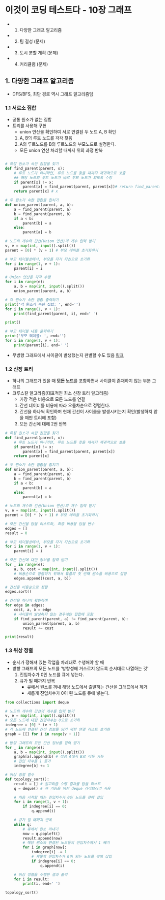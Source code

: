 # 이것이 코딩 테스트다 - 10장 그래프
- 1. 다양한 그래프 알고리즘
- 2. 팀 결성 (문제)
- 3. 도시 분할 계획 (문제)
- 4. 커리큘럼 (문제)
    
## 1. 다양한 그래프 알고리즘
- DFS/BFS, 최단 경로 역시 그래프 알고리즘임

### 1.1 서로소 집합
- 공통 원소가 없는 집합
- 트리를 사용해 구현
    - union 연산을 확인하여 서로 연결된 두 노드 A, B 확인
    1. A, B의 루트 노드를 각각 찾음
    2. A의 루트노드를 B의 루트노드의 부모노드로 설정한다.
    - 모든 union 연산 처리할 때까지 위의 과정 반복
    
```python

# 특정 원소가 속한 집합을 찾기
def find_parent(parent, x):
    # 루트 노드가 아니라면, 루트 노드를 찾을 때까지 재귀적으로 호출
    ## 해당 노드의 루트 노드가 바로 부모 노드가 되도록 수정
    if parent[x] != x:
        parent[x] = find_parent(parent, parent[x])# return find_parent(parent, parent[x])
    return parent[x] # x

# 두 원소가 속한 집합을 합치기
def union_parent(parent, a, b):
    a = find_parent(parent, a)
    b = find_parent(parent, b)
    if a < b:
        parent[b] = a
    else:
        parent[a] = b

# 노드의 개수와 간선(Union 연산)의 개수 입력 받기
v, e = map(int, input().split())
parent = [0] * (v + 1) # 부모 테이블 초기화하기

# 부모 테이블상에서, 부모를 자기 자신으로 초기화
for i in range(1, v + 1):
    parent[i] = i

# Union 연산을 각각 수행
for i in range(e):
    a, b = map(int, input().split())
    union_parent(parent, a, b)

# 각 원소가 속한 집합 출력하기
print('각 원소가 속한 집합: ', end='')
for i in range(1, v + 1):
    print(find_parent(parent, i), end=' ')

print()

# 부모 테이블 내용 출력하기
print('부모 테이블: ', end='')
for i in range(1, v + 1):
    print(parent[i], end=' ')
```

- 무방향 그래프에서 사이클이 발생했는지 판별할 수도 있음 [링크](https://github.com/boring-km/python-for-coding-test/blob/master/10/4.py)

### 1.2 신장 트리
- 하나의 그래프가 있을 때 **모든 노드**를 포함하면서 사이클이 존재하지 않는 부분 그래프
- 크루스칼 알고리즘(대표적인 최소 신장 트리 알고리즘)
    - 가장 적은 비용으로 모든 노드를 연결
    1. 간선 데이터를 비용에 따라 오름차순으로 정렬한다.
    2. 간선을 하나씩 확인하며 현재 간선이 사이클을 발생시키는지 확인(발생하지 않을 때만 트리에 포함)
    3. 모든 간선에 대해 2번 반복
    
```python
# 특정 원소가 속한 집합을 찾기
def find_parent(parent, x):
    # 루트 노드가 아니라면, 루트 노드를 찾을 때까지 재귀적으로 호출
    if parent[x] != x:
        parent[x] = find_parent(parent, parent[x])
    return parent[x]

# 두 원소가 속한 집합을 합치기
def union_parent(parent, a, b):
    a = find_parent(parent, a)
    b = find_parent(parent, b)
    if a < b:
        parent[b] = a
    else:
        parent[a] = b

# 노드의 개수와 간선(Union 연산)의 개수 입력 받기
v, e = map(int, input().split())
parent = [0] * (v + 1) # 부모 테이블 초기화하기

# 모든 간선을 담을 리스트와, 최종 비용을 담을 변수
edges = []
result = 0

# 부모 테이블상에서, 부모를 자기 자신으로 초기화
for i in range(1, v + 1):
    parent[i] = i

# 모든 간선에 대한 정보를 입력 받기
for _ in range(e):
    a, b, cost = map(int, input().split())
    # 비용순으로 정렬하기 위해서 튜플의 첫 번째 원소를 비용으로 설정
    edges.append((cost, a, b))

# 간선을 비용순으로 정렬
edges.sort()

# 간선을 하나씩 확인하며
for edge in edges:
    cost, a, b = edge
    # 사이클이 발생하지 않는 경우에만 집합에 포함
    if find_parent(parent, a) != find_parent(parent, b):
        union_parent(parent, a, b)
        result += cost

print(result)
```

### 1.3 위상 정렬
- 순서가 정해져 있는 작업을 차례대로 수행해야 할 때
- 방향 그래프의 모든 노드를 '방향성에 거스르지 않도록 순서대로 나열하는 것'
    1. 진입차수가 0인 노드를 큐에 넣는다.
    2. 큐가 빌 때까지 반복
        - 큐에서 원소를 꺼내 해당 노드에서 출발하는 간선을 그래프에서 제거
        - 새롭게 진입차수가 0이 된 노드를 큐에 넣는다.
    
```python
from collections import deque

# 노드의 개수와 간선의 개수를 입력 받기
v, e = map(int, input().split())
# 모든 노드에 대한 진입차수는 0으로 초기화
indegree = [0] * (v + 1)
# 각 노드에 연결된 간선 정보를 담기 위한 연결 리스트 초기화
graph = [[] for i in range(v + 1)]

# 방향 그래프의 모든 간선 정보를 입력 받기
for _ in range(e):
    a, b = map(int, input().split())
    graph[a].append(b) # 정점 A에서 B로 이동 가능
    # 진입 차수를 1 증가
    indegree[b] += 1

# 위상 정렬 함수
def topology_sort():
    result = [] # 알고리즘 수행 결과를 담을 리스트
    q = deque() # 큐 기능을 위한 deque 라이브러리 사용

    # 처음 시작할 때는 진입차수가 0인 노드를 큐에 삽입
    for i in range(1, v + 1):
        if indegree[i] == 0:
            q.append(i)

    # 큐가 빌 때까지 반복
    while q:
        # 큐에서 원소 꺼내기
        now = q.popleft()
        result.append(now)
        # 해당 원소와 연결된 노드들의 진입차수에서 1 빼기
        for i in graph[now]:
            indegree[i] -= 1
            # 새롭게 진입차수가 0이 되는 노드를 큐에 삽입
            if indegree[i] == 0:
                q.append(i)

    # 위상 정렬을 수행한 결과 출력
    for i in result:
        print(i, end=' ')

topology_sort()
```

